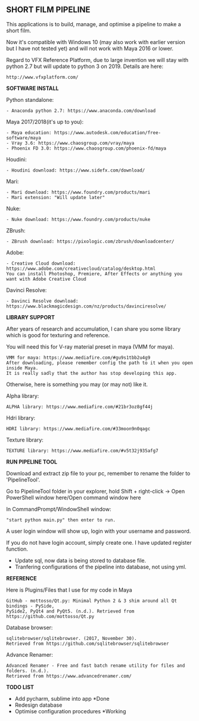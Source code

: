 ## **SHORT FILM PIPELINE**

This applications is to build, manage, and optimise a pipeline to make a short film.

Now it's compatible with Windows 10 (may also work with earlier version but I have not tested yet) and will not work with Maya 2016 or lower.

Regard to VFX Reference Platform, due to large invention we will stay with python 2.7 but will update to python 3 on 2019.
Details are here:

    http://www.vfxplatform.com/

**SOFTWARE INSTALL**

Python standalone:

    - Anaconda python 2.7: https://www.anaconda.com/download

Maya 2017/2018(it's up to you):

    - Maya education: https://www.autodesk.com/education/free-software/maya
    - Vray 3.6: https://www.chaosgroup.com/vray/maya
    - Phoenix FD 3.0: https://www.chaosgroup.com/phoenix-fd/maya

Houdini:

    - Houdini download: https://www.sidefx.com/download/

Mari:

    - Mari download: https://www.foundry.com/products/mari
    - Mari extension: "Will update later"

Nuke:

    - Nuke download: https://www.foundry.com/products/nuke

ZBrush:

    - ZBrush download: https://pixologic.com/zbrush/downloadcenter/

Adobe:

    - Creative Cloud download: https://www.adobe.com/creativecloud/catalog/desktop.html
    You can install Photoshop, Premiere, After Effects or anything you want with Adobe Creative Cloud

Davinci Resolve:

    - Davinci Resolve download: https://www.blackmagicdesign.com/nz/products/davinciresolve/

**LIBRARY SUPPORT**

After years of research and accumulation, I can share you some library which is good for texturing and reference.

You will need this for V-ray material preset in maya (VMM for maya).

    VMM for maya: https://www.mediafire.com/#gu9s1tbb2u4g9
    After downloading, please remember config the path to it when you open inside Maya.
    It is really sadly that the author has stop developing this app.

Otherwise, here is something you may (or may not) like it.

Alpha library:

    ALPHA library: https://www.mediafire.com/#21br3oz8gf44j

Hdri library:

    HDRI library: https://www.mediafire.com/#33moon9n0qagc

Texture library:

    TEXTURE library: https://www.mediafire.com/#v5t32j935afg7

**RUN PIPELINE TOOL**

Download and extract zip file to your pc, remember to rename the folder to 'PipelineTool'.

Go to PipelineTool folder in your explorer, hold Shift + right-click -> Open PowerShell window here/Open command window here

In CommandPrompt/WindowShell window:

    "start python main.py" then enter to run.

A user login window will show up, login with your username and password.

If you do not have login account, simply create one. I have updated register function.

* Update sql, now data is being stored to database file.
* Tranfering configurations of the pipeline into database, not using yml.

**REFERENCE**

Here is Plugins/Files that I use for my code in Maya

    GitHub - mottosso/Qt.py: Minimal Python 2 & 3 shim around all Qt bindings - PySide,
    PySide2, PyQt4 and PyQt5. (n.d.). Retrieved from https://github.com/mottosso/Qt.py

Database browser:

    sqlitebrowser/sqlitebrowser. (2017, November 30).
    Retrieved from https://github.com/sqlitebrowser/sqlitebrowser

Advance Renamer:

    Advanced Renamer - Free and fast batch rename utility for files and folders. (n.d.).
    Retrieved from https://www.advancedrenamer.com/

**TODO LIST**

- Add pycharm, sublime into app *Done
- Redesign database
- Optimise configuration procedures *Working
